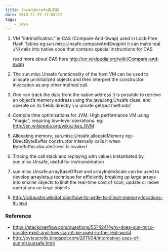 ```yaml
---
title: Java中Unsafe类详解
date: 2018-11-29 11:05:23
tags:
    - java
---
```


1. VM "intrinsification." ie CAS (Compare-And-Swap) used in Lock-Free Hash Tables eg:sun.misc.Unsafe.compareAndSwapInt it can make real JNI calls into native code that contains special instructions for CAS

   read more about CAS here <http://en.wikipedia.org/wiki/Compare-and-swap>

2. The sun.misc.Unsafe functionality of the host VM can be used to allocate uninitialized objects and then interpret the constructor invocation as any other method call.

3. One can track the data from the native address.It is possible to retrieve an object’s memory address using the java.lang.Unsafe class, and operate on its fields directly via unsafe get/put methods!

4. Compile time optimizations for JVM. HIgh performance VM using "magic", requiring low-level operations. eg: <http://en.wikipedia.org/wiki/Jikes_RVM>

5. Allocating memory, sun.misc.Unsafe.allocateMemory eg:- DirectByteBuffer constructor internally calls it when ByteBuffer.allocateDirect is invoked

6. Tracing the call stack and replaying with values instantiated by sun.misc.Unsafe, useful for instrumentation

7. sun.misc.Unsafe.arrayBaseOffset and arrayIndexScale can be used to develop arraylets,a technique for efficiently breaking up large arrays into smaller objects to limit the real-time cost of scan, update or move operations on large objects

8. <http://robaustin.wikidot.com/how-to-write-to-direct-memory-locations-in-java>

### Reference

* https://stackoverflow.com/questions/5574241/why-does-sun-misc-unsafe-exist-and-how-can-it-be-used-in-the-real-world
* http://bytescrolls.blogspot.com/2011/04/interesting-uses-of-sunmiscunsafe.html